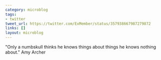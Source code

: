 ```yaml
---
category: microblog
tags:
- twitter
tweet_url: https://twitter.com/ExMember/status/357938667987279872
links: []
layout: microblog
---
```

"Only a numbskull thinks he knows things about things he knows nothing about." Amy Archer
